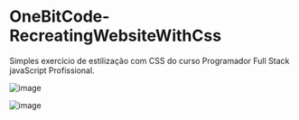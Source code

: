 # OneBitCode-RecreatingWebsiteWithCss
Simples exercício de estilização com CSS do curso Programador Full Stack javaScript Profissional.

![image](https://user-images.githubusercontent.com/65515537/157235686-638f69f2-bf76-4a50-bda1-06448c8a188b.png)


![image](https://user-images.githubusercontent.com/65515537/157235633-76fd1587-27d3-46db-9df0-45649d066bd6.png)
